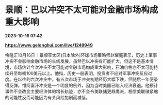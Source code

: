 # 景顺：巴以冲突不太可能对金融市场构成重大影响

**2023-10-16 07:42**

**https://www.gelonghui.com/live/1248949**

格隆汇10月16日｜景顺亚太区(日本除外)环球市场策略师赵耀庭表示，历史上军事冲突不会影响金融市场的长线发展，虽然巴以冲突有可能扩大，但这不是基本情境，市场估计今次冲突不太可能对金融市场构成重大影响，石油价格亦不太可能持续升至每桶100美元以上。他指，历史一般表明，投资者不应对军事冲突反应过度。在以往的六次冲突中，有五次市场于冲突初期经历大幅下跌，但随后一年便录得反弹。惟阿富汗冲突是一个明显的例外，因为当时美国已陷入经济衰退。他预计事件不会改变主要经济体的增长轨迹，亦不会令美联储更趋鹰派，相信美联储紧缩的可能性反而可能因为有关风险加剧而减低。